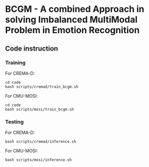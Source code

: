 # BCGM - A combined Approach in solving Imbalanced MultiModal Problem in Emotion Recognition

## Code instruction

### Training

For CREMA-D:
```shell
cd code
bash scripts/cremad/train_bcgm.sh
```
For CMU-MOSI:
```shell
cd code
bash scripts/mosi/train_bcgm.sh
```

### Testing

For CREMA-D:
```shell
bash scripts/cremad/inference.sh
```
For CMU-MOSI:
```shell
bash scripts/mosi/inference.sh
```
